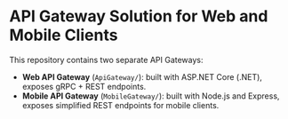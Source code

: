 # API Gateway Solution for Web and Mobile Clients

This repository contains two separate API Gateways:
- **Web API Gateway** (`ApiGateway/`): built with ASP.NET Core (.NET), exposes gRPC + REST endpoints.
- **Mobile API Gateway** (`MobileGateway/`): built with Node.js and Express, exposes simplified REST endpoints for mobile clients.



